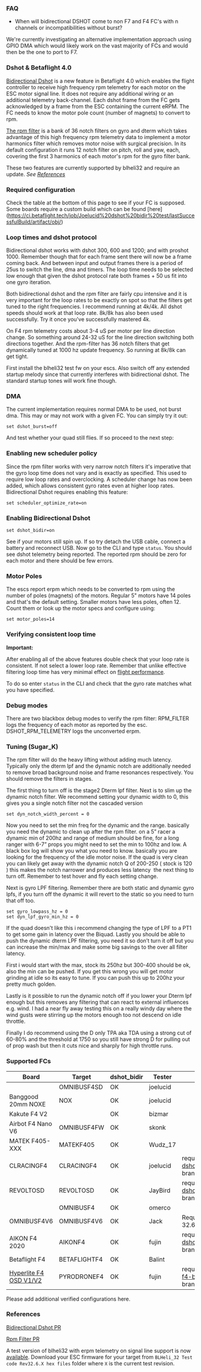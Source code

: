 ### FAQ

- When will bidirectional DSHOT come to non F7 and F4 FC's with n channels or incompatibilities without burst?

We're currently investigating an alternative implementation approach using GPIO DMA which would likely work on the vast majority of FCs and would then be the one to port to F7.

### Dshot & Betaflight 4.0

[Bidirectional Dshot](https://github.com/betaflight/betaflight/pull/7264) is a new feature in Betaflight 4.0 which enables the flight controller to receive high frequency rpm telemetry for each motor on the ESC motor signal line. It does not require any additional wiring or an additional telemetry back-channel. Each dshot frame from the FC gets acknowledged by a frame from the ESC containing the current eRPM. The FC needs to know the motor pole count (number of magnets) to convert to rpm.

[The rpm filter](https://github.com/betaflight/betaflight/pull/7271) is a bank of 36 notch filters on gyro and dterm which takes advantage of this high frequency rpm telemetry data to implement a motor harmonics filter which removes motor noise with surgical precision. In its default configuration it runs 12 notch filter on pitch, roll and yaw, each, covering the first 3 harmonics of each motor's rpm for the gyro filter bank.

These two features are currently supported by blheli32 and require an update. _See [References](#References)_

### Required configuration

Check the table at the bottom of this page to see if your FC is supposed. Some boards require a custom build which can be found [here] (https://ci.betaflight.tech/job/Joelucid%20dshot%20bidir%20test/lastSuccessfulBuild/artifact/obj/)

### Loop times and dshot protocol

Bidirectional dshot works with dshot 300, 600 and 1200; and with proshot 1000. Remember though that for each frame sent there will now be a frame coming back. And between input and output frames there is a period of 25us to switch the line, dma and timers. The loop time needs to be selected low enough that given the dshot protocol rate both frames + 50 us fit into one gyro iteration. 

Both bidirectional dshot and the rpm filter are fairly cpu intensive and it is very important for the loop rates to be exactly on spot so that the filters get tuned to the right frequencies. I recommend running at 4k/4k. All dshot speeds should work at that loop rate. 8k/8k has also been used successfully. Try it once you've successfully mastered 4k.

On F4 rpm telemetry costs about 3-4 uS per motor per line direction change. So something around 24-32 uS for the line direction switching both directions together. And the rpm-filter has 36 notch filters that get dynamically tuned at 1000 hz update frequency. So running at 8k/8k can get tight.

First install the blheli32 test fw on your escs. Also switch off any extended startup melody since that currently interferes with bidirectional dshot. The standard startup tones will work fine though.

### DMA

The current implementation requires normal DMA to be used, not burst dma. This may or may not work with a given FC. You can simply try it out:

``set dshot_burst=off``

And test whether your quad still flies. If so proceed to the next step:

### Enabling new scheduler policy

Since the rpm filter works with very narrow notch filters it's imperative that the gyro loop time does not vary and is exactly as specified. This used to require low loop rates and overclocking. A scheduler change has now been added, which allows consistent gyro rates even at higher loop rates. Bidirectional Dshot requires enabling this feature:

``set scheduler_optimize_rate=on``

### Enabling Bidirectional Dshot

``set dshot_bidir=on``

See if your motors still spin up. If so try detach the USB cable, connect a battery and reconnect USB. Now go to the CLI and type ``status``. You should see dshot telemetry being reported. The reported rpm should be zero for each motor and there should be few errors.

### Motor Poles

The escs report erpm which needs to be converted to rpm using the number of poles (magnets) of the motors. Regular 5" motors have 14 poles and that's the default setting. Smaller motors have less poles, often 12. Count them or look up the motor specs and configure using:

``set motor_poles=14``

### Verifying consistent loop time

**Important:**

After enabling all of the above features double check that your loop rate is consistent. If not select a lower loop rate. Remember that unlike effective filtering loop time has very minimal effect on [flight performance](https://github.com/betaflight/betaflight/issues/7327).

To do so enter ``status`` in the CLI and check that the gyro rate matches what you have specified.

### Debug modes

There are two blackbox debug modes to verify the rpm filter: RPM_FILTER logs the frequency of each motor as reported by the esc. DSHOT_RPM_TELEMETRY logs the unconverted erpm.

### Tuning (Sugar_K)

The rpm filter will do the heavy lifting without adding much latency. Typically only the dterm lpf and the dynamic notch are additionally needed to remove broad background noise and frame resonances respectively. You should remove the filters in stages.

The first thing to turn off is the stage2 Dterm lpf filter. Next is to slim up the dynamic notch filter. We recommend setting your dynamic width to 0, this gives you a single notch filter not the cascaded version 
```
set dyn_notch_width_percent = 0
```
Now you need to set the min freq for the dynamic and the range. basically you need the dynamic to clean up after the rpm filter. on a 5” racer a dynamic min of 200hz and range of medium should be fine, for a long ranger with 6-7” props you might need to set the min to 100hz and low. A black box log will show you what you need to know. basically you are looking for the frequency of the idle motor noise. If the quad is very clean you can likely get away with the dynamic notch Q of 200-250 ( stock is 120 ) this makes the notch narrower and produces less latency 
the next thing to turn off. Remember to test hover and fly each setting change.

Next is gyro LPF filtering. Remember there are both static and dynamic gyro lpfs, if you turn off the dynamic it will revert to the static so you need to turn that off too. 
```
set gyro_lowpass_hz = 0
set dyn_lpf_gyro_min_hz = 0
```

If the quad doesn't like this i recommend changing the type of LPF to a PT1 to get some gain in latency over the Biquad. Lastly you should be able to push the dynamic dterm LPF filtering, you need it so don’t turn it off but you can increase the min/max and make some big savings to the over all filter latency.

First i would start with the max, stock its 250hz but 300-400 should be ok, also the min can be pushed. If you get this wrong you will get motor grinding at idle so its easy to tune. If you can push this up to 200hz your pretty much golden.

Lastly is it possible to run the dynamic notch off if you lower your Dterm lpf enough but this removes any filtering that can react to external influences e.g. wind. I had a near fly away testing this on a really windy day where the wind gusts were stirring up the motors enough too not descend on idle throttle.

Finally I do recommend using the D only TPA aka TDA using a strong cut of 60-80% and the threshold at 1750 so you still have strong D for pulling out of prop wash but then it cuts nice and sharply for high throttle runs.

### Supported FCs

| Board | Target | dshot_bidir | Tester | Notes |
|---|--|---|---|---|
|       | OMNIBUSF4SD | OK | joelucid |
| Banggood 20mm NOXE | NOX | OK | joelucid |
| Kakute F4 V2 | | OK | bizmar |
| Airbot F4 Nano V6 | OMNIBUSF4FW | OK | skonk |
| MATEK F405-XXX | MATEKF405 | OK | Wudz_17 |
| CLRACINGF4 | CLRACINGF4 | OK | joelucid | requires [dshot_bidir_newtargets](https://github.com/joelucid/betaflight/tree/dshot_bidir_newtargets) branch |
| REVOLTOSD | REVOLTOSD | OK | JayBird | requires [dshot_bidir_newtargets](https://github.com/joelucid/betaflight/tree/dshot_bidir_newtargets) branch |
| | OMNIBUSF4 | OK | omerco | |
|OMNIBUSF4V6| OMNIBUSF4V6 | OK | Jack | Requires ESC FW 32.6.2 |
| AIKON F4 2020 | AIKONF4 | OK | fujin | requires [dshot_bidir_newtargets](https://github.com/joelucid/betaflight/tree/dshot_bidir_newtargets) branch |
| Betaflight F4 | BETAFLIGHTF4 | OK | Balint | |
| [Hyperlite F4 OSD V1/V2](https://pyrodrone.com/products/hyperlite-f4-osd) | PYRODRONEF4 | OK | fujin | requires [pyrodrone-f4-bidir-support](https://github.com/fujin/betaflight/tree/pyrodronef4-bidir-support) branch |

Please add additional verified configurations here.

### References

[Bidirectional Dshot PR](https://github.com/betaflight/betaflight/pull/7264)

[Rpm Filter PR](https://github.com/betaflight/betaflight/pull/7271)

A test version of blheli32 with erpm telemetry on signal line support is now [available](https://github.com/bitdump/BLHeli/tree/master/BLHeli_32%20ARM). Download your ESC firmware for your target from `BLHeli_32 Test code Rev32.6.X hex files` folder where `X` is the current test revision.